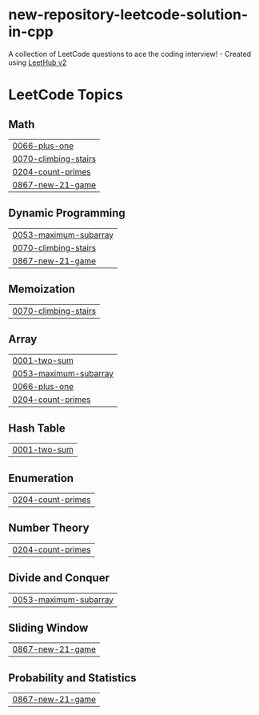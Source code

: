 # new-repository-leetcode-solution-in-cpp
A collection of LeetCode questions to ace the coding interview! - Created using [LeetHub v2](https://github.com/arunbhardwaj/LeetHub-2.0)

<!---LeetCode Topics Start-->
# LeetCode Topics
## Math
|  |
| ------- |
| [0066-plus-one](https://github.com/salmamaklad26-netizen/new-repository-leetcode-solution-in-cpp/tree/master/0066-plus-one) |
| [0070-climbing-stairs](https://github.com/salmamaklad26-netizen/new-repository-leetcode-solution-in-cpp/tree/master/0070-climbing-stairs) |
| [0204-count-primes](https://github.com/salmamaklad26-netizen/new-repository-leetcode-solution-in-cpp/tree/master/0204-count-primes) |
| [0867-new-21-game](https://github.com/salmamaklad26-netizen/new-repository-leetcode-solution-in-cpp/tree/master/0867-new-21-game) |
## Dynamic Programming
|  |
| ------- |
| [0053-maximum-subarray](https://github.com/salmamaklad26-netizen/new-repository-leetcode-solution-in-cpp/tree/master/0053-maximum-subarray) |
| [0070-climbing-stairs](https://github.com/salmamaklad26-netizen/new-repository-leetcode-solution-in-cpp/tree/master/0070-climbing-stairs) |
| [0867-new-21-game](https://github.com/salmamaklad26-netizen/new-repository-leetcode-solution-in-cpp/tree/master/0867-new-21-game) |
## Memoization
|  |
| ------- |
| [0070-climbing-stairs](https://github.com/salmamaklad26-netizen/new-repository-leetcode-solution-in-cpp/tree/master/0070-climbing-stairs) |
## Array
|  |
| ------- |
| [0001-two-sum](https://github.com/salmamaklad26-netizen/new-repository-leetcode-solution-in-cpp/tree/master/0001-two-sum) |
| [0053-maximum-subarray](https://github.com/salmamaklad26-netizen/new-repository-leetcode-solution-in-cpp/tree/master/0053-maximum-subarray) |
| [0066-plus-one](https://github.com/salmamaklad26-netizen/new-repository-leetcode-solution-in-cpp/tree/master/0066-plus-one) |
| [0204-count-primes](https://github.com/salmamaklad26-netizen/new-repository-leetcode-solution-in-cpp/tree/master/0204-count-primes) |
## Hash Table
|  |
| ------- |
| [0001-two-sum](https://github.com/salmamaklad26-netizen/new-repository-leetcode-solution-in-cpp/tree/master/0001-two-sum) |
## Enumeration
|  |
| ------- |
| [0204-count-primes](https://github.com/salmamaklad26-netizen/new-repository-leetcode-solution-in-cpp/tree/master/0204-count-primes) |
## Number Theory
|  |
| ------- |
| [0204-count-primes](https://github.com/salmamaklad26-netizen/new-repository-leetcode-solution-in-cpp/tree/master/0204-count-primes) |
## Divide and Conquer
|  |
| ------- |
| [0053-maximum-subarray](https://github.com/salmamaklad26-netizen/new-repository-leetcode-solution-in-cpp/tree/master/0053-maximum-subarray) |
## Sliding Window
|  |
| ------- |
| [0867-new-21-game](https://github.com/salmamaklad26-netizen/new-repository-leetcode-solution-in-cpp/tree/master/0867-new-21-game) |
## Probability and Statistics
|  |
| ------- |
| [0867-new-21-game](https://github.com/salmamaklad26-netizen/new-repository-leetcode-solution-in-cpp/tree/master/0867-new-21-game) |
<!---LeetCode Topics End-->